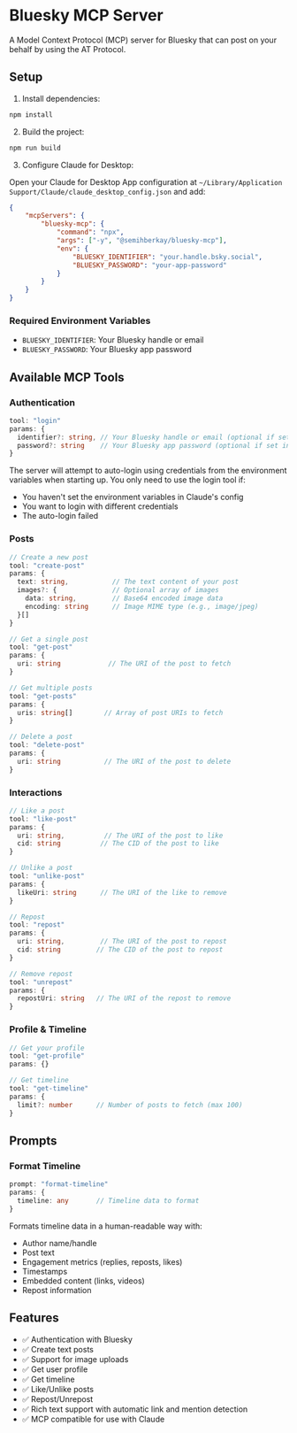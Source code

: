 # Bluesky MCP Server

A Model Context Protocol (MCP) server for Bluesky that can post on your behalf by using the AT Protocol.

## Setup

1. Install dependencies:
```bash
npm install
```

2. Build the project:
```bash
npm run build
```

3. Configure Claude for Desktop:

Open your Claude for Desktop App configuration at `~/Library/Application Support/Claude/claude_desktop_config.json` and add:

```json
{
    "mcpServers": {
        "bluesky-mcp": {
            "command": "npx",
            "args": ["-y", "@semihberkay/bluesky-mcp"],
            "env": {
                "BLUESKY_IDENTIFIER": "your.handle.bsky.social",
                "BLUESKY_PASSWORD": "your-app-password"
            }
        }
    }
}
```

### Required Environment Variables
- `BLUESKY_IDENTIFIER`: Your Bluesky handle or email
- `BLUESKY_PASSWORD`: Your Bluesky app password

## Available MCP Tools

### Authentication
```typescript
tool: "login"
params: {
  identifier?: string, // Your Bluesky handle or email (optional if set in env)
  password?: string    // Your Bluesky app password (optional if set in env)
}
```
The server will attempt to auto-login using credentials from the environment variables when starting up. You only need to use the login tool if:
- You haven't set the environment variables in Claude's config
- You want to login with different credentials
- The auto-login failed

### Posts
```typescript
// Create a new post
tool: "create-post"
params: {
  text: string,           // The text content of your post
  images?: {              // Optional array of images
    data: string,         // Base64 encoded image data
    encoding: string      // Image MIME type (e.g., image/jpeg)
  }[]
}

// Get a single post
tool: "get-post"
params: {
  uri: string            // The URI of the post to fetch
}

// Get multiple posts
tool: "get-posts"
params: {
  uris: string[]        // Array of post URIs to fetch
}

// Delete a post
tool: "delete-post"
params: {
  uri: string           // The URI of the post to delete
}
```

### Interactions
```typescript
// Like a post
tool: "like-post"
params: {
  uri: string,          // The URI of the post to like
  cid: string          // The CID of the post to like
}

// Unlike a post
tool: "unlike-post"
params: {
  likeUri: string      // The URI of the like to remove
}

// Repost
tool: "repost"
params: {
  uri: string,         // The URI of the post to repost
  cid: string         // The CID of the post to repost
}

// Remove repost
tool: "unrepost"
params: {
  repostUri: string   // The URI of the repost to remove
}
```

### Profile & Timeline
```typescript
// Get your profile
tool: "get-profile"
params: {}

// Get timeline
tool: "get-timeline"
params: {
  limit?: number      // Number of posts to fetch (max 100)
}
```

## Prompts

### Format Timeline
```typescript
prompt: "format-timeline"
params: {
  timeline: any       // Timeline data to format
}
```
Formats timeline data in a human-readable way with:
- Author name/handle
- Post text
- Engagement metrics (replies, reposts, likes)
- Timestamps
- Embedded content (links, videos)
- Repost information

## Features

- ✅ Authentication with Bluesky
- ✅ Create text posts
- ✅ Support for image uploads
- ✅ Get user profile
- ✅ Get timeline
- ✅ Like/Unlike posts
- ✅ Repost/Unrepost
- ✅ Rich text support with automatic link and mention detection
- ✅ MCP compatible for use with Claude
